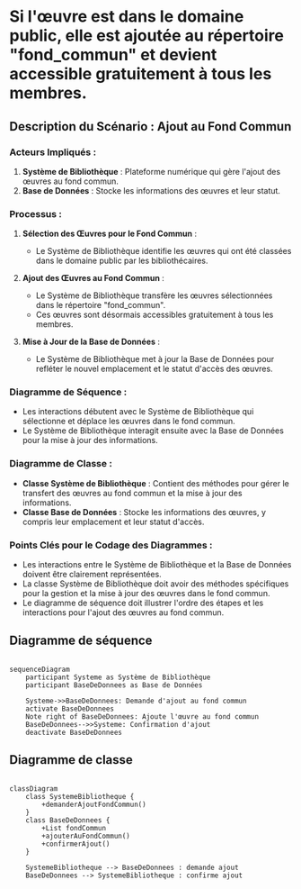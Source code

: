 # Si l'œuvre est dans le domaine public, elle est ajoutée au répertoire "fond_commun" et devient accessible gratuitement à tous les membres.
## Description du Scénario : Ajout au Fond Commun

### Acteurs Impliqués :
1. **Système de Bibliothèque** : Plateforme numérique qui gère l'ajout des œuvres au fond commun.
2. **Base de Données** : Stocke les informations des œuvres et leur statut.

### Processus :
1. **Sélection des Œuvres pour le Fond Commun** :
   - Le Système de Bibliothèque identifie les œuvres qui ont été classées dans le domaine public par les bibliothécaires.

2. **Ajout des Œuvres au Fond Commun** :
   - Le Système de Bibliothèque transfère les œuvres sélectionnées dans le répertoire "fond_commun".
   - Ces œuvres sont désormais accessibles gratuitement à tous les membres.

3. **Mise à Jour de la Base de Données** :
   - Le Système de Bibliothèque met à jour la Base de Données pour refléter le nouvel emplacement et le statut d'accès des œuvres.

### Diagramme de Séquence :
- Les interactions débutent avec le Système de Bibliothèque qui sélectionne et déplace les œuvres dans le fond commun.
- Le Système de Bibliothèque interagit ensuite avec la Base de Données pour la mise à jour des informations.

### Diagramme de Classe :
- **Classe Système de Bibliothèque** : Contient des méthodes pour gérer le transfert des œuvres au fond commun et la mise à jour des informations.
- **Classe Base de Données** : Stocke les informations des œuvres, y compris leur emplacement et leur statut d'accès.

### Points Clés pour le Codage des Diagrammes :
- Les interactions entre le Système de Bibliothèque et la Base de Données doivent être clairement représentées.
- La classe Système de Bibliothèque doit avoir des méthodes spécifiques pour la gestion et la mise à jour des œuvres dans le fond commun.
- Le diagramme de séquence doit illustrer l'ordre des étapes et les interactions pour l'ajout des œuvres au fond commun.

## Diagramme de séquence

```mermaid

sequenceDiagram
    participant Systeme as Système de Bibliothèque
    participant BaseDeDonnees as Base de Données

    Systeme->>BaseDeDonnees: Demande d'ajout au fond commun
    activate BaseDeDonnees
    Note right of BaseDeDonnees: Ajoute l'œuvre au fond commun
    BaseDeDonnees-->>Systeme: Confirmation d'ajout
    deactivate BaseDeDonnees
```

## Diagramme de classe

```mermaid

classDiagram
    class SystemeBibliotheque {
        +demanderAjoutFondCommun()
    }
    class BaseDeDonnees {
        +List fondCommun
        +ajouterAuFondCommun()
        +confirmerAjout()
    }

    SystemeBibliotheque --> BaseDeDonnees : demande ajout
    BaseDeDonnees --> SystemeBibliotheque : confirme ajout

```
